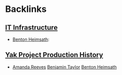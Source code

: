 
# Backlinks
## [IT Infrastructure](<IT Infrastructure.md>)
- [Benton Heimsath](<Benton Heimsath.md>):

## [Yak Project Production History](<Yak Project Production History.md>)
- [Amanda Reeves](<Amanda Reeves.md>) [Benjamin Taylor](<Benjamin Taylor.md>) [Benton Heimsath](<Benton Heimsath.md>)

